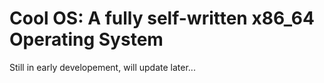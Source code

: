 # Cool OS: A fully self-written x86_64 Operating System

Still in early developement, will update later...